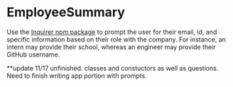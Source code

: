# EmployeeSummary
 Use the [Inquirer npm package](https://github.com/SBoudrias/Inquirer.js/) to prompt the user for their email, id, and specific information based on their role with the company. For instance, an intern may provide their school, whereas an engineer may provide their GitHub username.

**update 11/17
unfinished. classes and constuctors as well as questions. Need to finish writing app portion with prompts.

